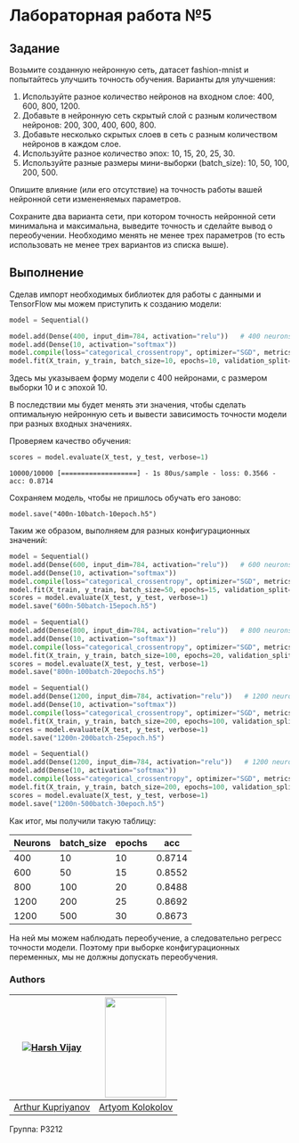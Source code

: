 # Лабораторная работа №5

## Задание

Возьмите созданную нейронную сеть, датасет fashion-mnist и попытайтесь улучшить точность обучения. Варианты для улучшения:

1. Используйте разное количество нейронов на входном слое: 400, 600, 800, 1200.
2. Добавьте в нейронную сеть скрытый слой с разным количеством нейронов: 200, 300, 400, 600, 800.
3. Добавьте несколько скрытых слоев в сеть с разным количеством нейронов в каждом слое.
4. Используйте разное количество эпох: 10, 15, 20, 25, 30.
5. Используйте разные размеры мини-выборки (batch_size): 10, 50, 100, 200, 500.

Опишите влияние (или его отсутствие) на точность работы вашей нейронной сети измененяемых параметров.

Сохраните два варианта сети, при котором точность нейронной сети минимальна и максимальна, выведите точность и сделайте вывод о переобучении. Необходимо менять не менее трех параметров (то есть использовать не менее трех вариантов из списка выше).

## Выполнение

Сделав импорт необходимых библиотек для работы с данными и TensorFlow мы можем приступить к созданию модели:

```python
model = Sequential()

model.add(Dense(400, input_dim=784, activation="relu"))   # 400 neurons
model.add(Dense(10, activation="softmax"))
model.compile(loss="categorical_crossentropy", optimizer="SGD", metrics=["accuracy"])
model.fit(X_train, y_train, batch_size=10, epochs=10, validation_split=0.2, verbose=1) #batch_size=10 epochs=10
```

Здесь мы указываем форму модели с 400 нейронами, с размером выборки 10 и с эпохой 10.

В последствии мы будет менять эти значения, чтобы сделать оптимальную нейронную сеть и вывести зависимость точности модели при разных входных значениях.

Проверяем качество обучения:

```python
scores = model.evaluate(X_test, y_test, verbose=1)
```

```
10000/10000 [===================] - 1s 80us/sample - loss: 0.3566 - acc: 0.8714
```

Сохраняем модель, чтобы не пришлось обучать его заново:

```
model.save("400n-10batch-10epoch.h5")
```

Таким же образом, выполняем для разных конфигурационных значений:

```python
model = Sequential()  
model.add(Dense(600, input_dim=784, activation="relu"))   # 600 neurons
model.add(Dense(10, activation="softmax"))
model.compile(loss="categorical_crossentropy", optimizer="SGD", metrics=["accuracy"])
model.fit(X_train, y_train, batch_size=50, epochs=15, validation_split=0.2, verbose=0) #batch=50;epochs=15
scores = model.evaluate(X_test, y_test, verbose=1)
model.save("600n-50batch-15epoch.h5")
```

```python
model = Sequential()
model.add(Dense(800, input_dim=784, activation="relu"))   # 800 neurons
model.add(Dense(10, activation="softmax"))
model.compile(loss="categorical_crossentropy", optimizer="SGD", metrics=["accuracy"])
model.fit(X_train, y_train, batch_size=100, epochs=20, validation_split=0.2, verbose=0) #batch=100;epochs=20
scores = model.evaluate(X_test, y_test, verbose=1)
model.save("800n-100batch-20epochs.h5")
```

```python
model = Sequential()  
model.add(Dense(1200, input_dim=784, activation="relu"))   # 1200 neurons
model.add(Dense(10, activation="softmax"))
model.compile(loss="categorical_crossentropy", optimizer="SGD", metrics=["accuracy"])
model.fit(X_train, y_train, batch_size=200, epochs=100, validation_split=0.2, verbose=0) #batch=200;epochs=25
scores = model.evaluate(X_test, y_test, verbose=1)
model.save("1200n-200batch-25epoch.h5")
```

```python
model = Sequential()  
model.add(Dense(1200, input_dim=784, activation="relu"))   # 1200 neurons
model.add(Dense(10, activation="softmax"))
model.compile(loss="categorical_crossentropy", optimizer="SGD", metrics=["accuracy"])
model.fit(X_train, y_train, batch_size=200, epochs=100, validation_split=0.2, verbose=0) #batch=500;epochs=30
scores = model.evaluate(X_test, y_test, verbose=1)
model.save("1200n-500batch-30epoch.h5")
```

Как итог, мы получили такую таблицу:


| Neurons | batch_size | epochs | acc    |
| ------- | ---------- | ------ | ------ |
| 400     | 10         | 10     | 0.8714 |
| 600     | 50         | 15     | 0.8552 |
| 800     | 100        | 20     | 0.8488 |
| 1200    | 200        | 25     | 0.8692 |
| 1200    | 500        | 30     | 0.8673 |

На ней мы можем наблюдать переобучение, а следовательно регресс точности модели. Поэтому при выборке конфигурационных переменных, мы не должны допускать переобучения.



### Authors

| [![Harsh Vijay](https://sun9-12.userapi.com/c856136/v856136536/d973c/TcuXKAIKNow.jpg?ava=1)](https://github.com/iharsh234) | <img src="https://sun9-9.userapi.com/c851436/v851436881/1de7b0/4SGaJjnz__k.jpg" width=110 height=180/> |
| :----------------------------------------------------------: | :----------------------------------------------------------: |
|        [Arthur Kupriyanov](https://vk.com/apploidxxx)        |        [Artyom Kolokolov](https://vk.com/ifelseelif)         |

Группа: P3212

